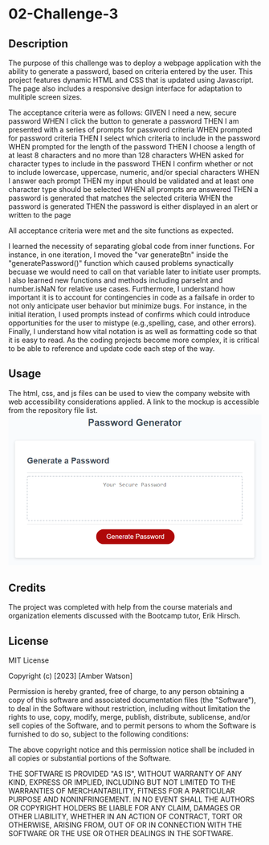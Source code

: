 # 02-Challenge-3

## Description

The purpose of this challenge was to deploy a webpage application with the ability to generate a password, based on criteria entered by the user.  This project features dynamic HTML and CSS that is updated using Javascript. The page also includes a responsive design interface for adaptation to mulitiple screen sizes.  

The acceptance criteria were as follows: 
GIVEN I need a new, secure password
WHEN I click the button to generate a password
THEN I am presented with a series of prompts for password criteria
WHEN prompted for password criteria
THEN I select which criteria to include in the password
WHEN prompted for the length of the password
THEN I choose a length of at least 8 characters and no more than 128 characters
WHEN asked for character types to include in the password
THEN I confirm whether or not to include lowercase, uppercase, numeric, and/or special characters
WHEN I answer each prompt
THEN my input should be validated and at least one character type should be selected
WHEN all prompts are answered
THEN a password is generated that matches the selected criteria
WHEN the password is generated
THEN the password is either displayed in an alert or written to the page

All acceptance criteria were met and the site functions as expected.

I learned the necessity of separating global code from inner functions. For instance, in one iteration, I moved the "var generateBtn" inside the "generatePassword()" function which caused problems synactically becuase we would need to call on that variable later to initiate user prompts. I also learned new functions and methods including parseInt and number.isNaN for relative use cases. Furthermore, I understand how important it is to account for contingencies in code as a failsafe in order to not only anticipate user behavior but minimize bugs. For instance, in the initial iteration, I used prompts instead of confirms which could introduce opportunities for the user to mistype (e.g.,spelling, case, and other errors). Finally, I understand how vital notation is as well as formatting code so that it is easy to read. As the coding projects become more complex, it is critical to be able to reference and update code each step of the way.
## Usage

The html, css, and js files can be used to view the company website with web accessibility considerations applied. A link to the mockup is accessible from the repository file list. 
![Password Generator Mockup](./assets/images/03-javascript-homework-demo.png)

## Credits

The project was completed with help from the course materials and organization elements discussed with the Bootcamp tutor, Erik Hirsch.

## License

MIT License

Copyright (c) [2023] [Amber Watson]

Permission is hereby granted, free of charge, to any person obtaining a copy
of this software and associated documentation files (the "Software"), to deal
in the Software without restriction, including without limitation the rights
to use, copy, modify, merge, publish, distribute, sublicense, and/or sell
copies of the Software, and to permit persons to whom the Software is
furnished to do so, subject to the following conditions:

The above copyright notice and this permission notice shall be included in all
copies or substantial portions of the Software.

THE SOFTWARE IS PROVIDED "AS IS", WITHOUT WARRANTY OF ANY KIND, EXPRESS OR
IMPLIED, INCLUDING BUT NOT LIMITED TO THE WARRANTIES OF MERCHANTABILITY,
FITNESS FOR A PARTICULAR PURPOSE AND NONINFRINGEMENT. IN NO EVENT SHALL THE
AUTHORS OR COPYRIGHT HOLDERS BE LIABLE FOR ANY CLAIM, DAMAGES OR OTHER
LIABILITY, WHETHER IN AN ACTION OF CONTRACT, TORT OR OTHERWISE, ARISING FROM,
OUT OF OR IN CONNECTION WITH THE SOFTWARE OR THE USE OR OTHER DEALINGS IN THE
SOFTWARE.